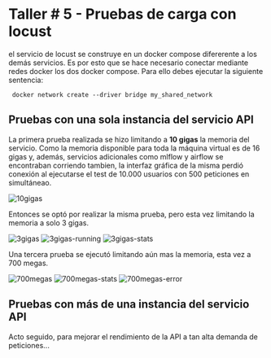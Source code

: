 # Taller # 5 - Pruebas de carga con locust

el servicio de locust se construye en un docker compose difererente a los demás servicios. Es por esto que se hace necesario conectar mediante redes docker los dos docker compose. Para ello debes ejecutar la siguiente sentencia:

``` docker network create --driver bridge my_shared_network``` 

## Pruebas con una sola instancia del servicio API

La primera prueba realizada se hizo limitando a **10 gigas** la memoria del servicio. Como la memoria disponible para toda la máquina virtual es de 16 gigas y, además, servicios adicionales como mlflow y airflow se encontraban corriendo tambien, la interfaz gráfica de la misma perdió conexión al ejecutarse el test de 10.000 usuarios con 500 peticiones en simultáneao.

![10gigas](imgs/10gigas.png)

Entonces se optó por realizar la misma prueba, pero esta vez limitando la memoria a solo 3 gigas.

![3gigas](imgs/3gigas-2.png)
![3gigas-running](imgs/3gigas-running2.png)
![3gigas-stats](imgs/3gigas-stats.png)

Una tercera prueba se ejecutó limitando aún mas la memoria, esta vez a 700 megas.

![700megas](imgs/700m.png)
![700megas-stats](imgs/700m-stats.png)
![700megas-error](imgs/700m-error.png)

## Pruebas con más de una instancia del servicio API

Acto seguido, para mejorar el rendimiento de la API a tan alta demanda de peticiones...


